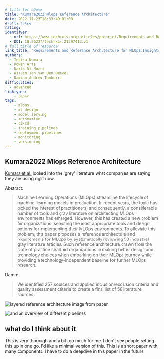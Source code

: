 ```yaml
---
# title for above
title: "Kumara2022 Mlops Reference Architecture"
date: 2022-11-23T18:33:49+01:00
draft: false
rating: 
identifyer:
  - url: https://www.techrxiv.org/articles/preprint/Requirements_and_Reference_Architecture_for_MLOps_Insights_from_Industry/21397413
  - DOI: 10.36227/techrxiv.21397413.v1
# full title of resource
link_title: "Requirements and Reference Architecture for MLOps:Insights from Industry"
authors: 
  - Indika Kumara 
  - Rowan Arts
  - Dario Di Nucci
  - Willem Jan Van Den Heuvel
  - Damian Andrew Tamburri
difficulties:
  - advanced
linktypes:
    - paper
tags:
    - mlops
    - ml design
    - model serving
    - automation
    - ci/cd
    - training pipelines
    - deployment pipelines
    - monitoring
    - versioning
---
```


## Kumara2022 Mlops Reference Architecture
[Kumara et al.](https://www.techrxiv.org/articles/preprint/Requirements_and_Reference_Architecture_for_MLOps_Insights_from_Industry/21397413) looked into the 'grey' literature what companies are saying they are using right now. 


Abstract:

> Machine Learning Operations (MLOps) streamline the lifecycle of machine-learning models in production. In recent years, the topic has picked the interest of practitioners, and consequently, a considerable number of tools and gray literature on architecting MLOps environments has emerged. However, this has created a new problem for organizations: selecting the most appropriate tools and design options for implementing their MLOps environments. To alleviate this problem, this paper proposes a reference architecture and requirements for MLOps by systematically reviewing 58 industrial gray literature articles. Such reference architecture drawn from the state of practice shall aid organizations in making better design and technology choices when embarking on their MLOps journey while providing a technology-independent baseline for further MLOps research. 


Damn: 

> We identified 257 sources and applied inclusion/exclusion criteria and quality assessment criteria to create a final list of 58 literature sources.

![layered reference architecture image from paper](/img/kumara_2022_ref_architecture_mlops.png)

![and an overview of different pipelines](kumara2022_pipelines.png)

## what do I think about it
This is very thorough and a bit too much for me. I don't see people setting this up in one go. 
I'd like a minimal version of this. 
This is a short paper with many components. I have to do a deepdive in this paper in the future.